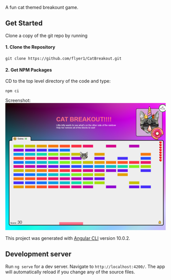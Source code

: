 
A fun cat themed breakount game.

## Get Started

Clone a copy of the git repo by running

#### 1. Clone the Repository
```
git clone https://github.com/flyer1/CatBreakout.git
```

#### 2. Get NPM Packages
CD to the top level directory of the code and type:

```
npm ci
```


Screenshot:
![Game](https://github.com/flyer1/CatBreakout/blob/master/screenshot.png "Game Screenshot")


This project was generated with [Angular CLI](https://github.com/angular/angular-cli) version 10.0.2.

## Development server

Run `ng serve` for a dev server. Navigate to `http://localhost:4200/`. The app will automatically reload if you change any of the source files.


